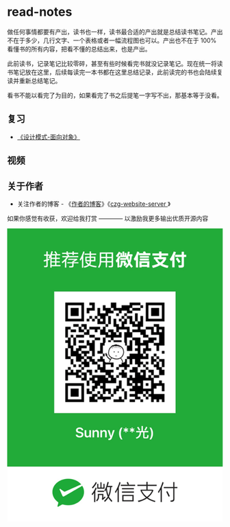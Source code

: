 # read-notes

做任何事情都要有产出，读书也一样，读书最合适的产出就是总结读书笔记。产出不在于多少，几行文字、一个表格或者一幅流程图也可以。产出也不在于 100% 看懂书的所有内容，把看不懂的总结出来，也是产出。

此前读书，记录笔记比较零碎，甚至有些时候看完书就没记录笔记。现在统一将读书笔记放在这里，后续每读完一本书都在这里总结记录，此前读完的书也会陆续复读并重新总结笔记。

看书不能以看完了为目的，如果看完了书之后提笔一字写不出，那基本等于没看。

## 复习

- [《设计模式-面向对象》](./book/面向对象.md)


## 视频


## 关于作者

- 关注作者的博客 - 《[作者的博客](http://106.13.205.18:4000/blog#/blogs)》《[czg-website-server
](https://github.com/chenzhaoguang/czg-website-server)》

如果你感觉有收获，欢迎给我打赏 ———— 以激励我更多输出优质开源内容

![图片](https://github.com/chenzhaoguang/czg-read-notes/blob/master/book/img/weixin/mpPay.png)

